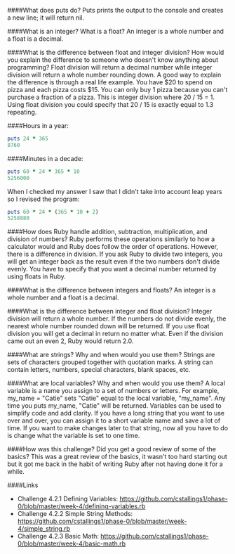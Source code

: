####What does puts do?
Puts prints the output to the console and creates a new line; it will return nil.

####What is an integer? What is a float?
An integer is a whole number and a float is a decimal.

####What is the difference between float and integer division? How would you explain the difference to someone who doesn't know anything about programming?
Float division will return a decimal number while integer division will return a whole number rounding down. A good way to explain the difference is through a real life example. You have $20 to spend on pizza and each pizza costs $15. You can only buy 1 pizza because you can't purchase a fraction of a pizza. This is integer division where 20 / 15 = 1. Using float division you could specify that 20 / 15 is exactly equal to 1.3 repeating.

####Hours in a year:
```ruby
puts 24 * 365
8760
```

####Minutes in a decade:
```ruby
puts 60 * 24 * 365 * 10
5256000
```
When I checked my answer I saw that I didn't take into account leap years so I revised the program:
```ruby
puts 60 * 24 * (365 * 10 + 2)
5258880
```

####How does Ruby handle addition, subtraction, multiplication, and division of numbers?
Ruby performs these operations similarly to how a calculator would and Ruby does follow the order of operations. However, there is a difference in division. If you ask Ruby to divide two integers, you will get an integer back as the result even if the two numbers don't divide evenly. You have to specify that you want a decimal number returned by using floats in Ruby.

####What is the difference between integers and floats?
An integer is a whole number and a float is a decimal.

####What is the difference between integer and float division?
Integer division will return a whole number. If the numbers do not divide evenly, the nearest whole number rounded down will be returned. If you use float division you will get a decimal in return no matter what. Even if the division came out an even 2, Ruby would return 2.0.

####What are strings? Why and when would you use them?
Strings are sets of characters grouped together with quotation marks. A string can contain letters, numbers, special characters, blank spaces, etc.

####What are local variables? Why and when would you use them?
A local variable is a name you assign to a set of numbers or letters. For example, my_name = "Catie" sets "Catie" equal to the local variable, "my_name". Any time you puts my_name, "Catie" will be returned. Variables can be used to simplify code and add clarity. If you have a long string that you want to use over and over, you can assign it to a short variable name and save a lot of time. If you want to make changes later to that string, now all you have to do is change what the variable is set to one time.

####How was this challenge? Did you get a good review of some of the basics?
This was a great review of the basics, it wasn't too hard starting out but it got me back in the habit of writing Ruby after not having done it for a while.

####Links
- Challenge 4.2.1 Defining Variables: https://github.com/cstallings1/phase-0/blob/master/week-4/defining-variables.rb
- Challenge 4.2.2 Simple String Methods: https://github.com/cstallings1/phase-0/blob/master/week-4/simple_string.rb
- Challenge 4.2.3 Basic Math: https://github.com/cstallings1/phase-0/blob/master/week-4/basic-math.rb
